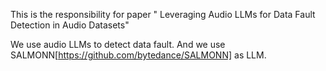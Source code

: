 This is the responsibility for paper " Leveraging Audio LLMs for Data Fault Detection in Audio Datasets"

We use audio LLMs to detect data fault. And we use SALMONN[https://github.com/bytedance/SALMONN] as LLM.
